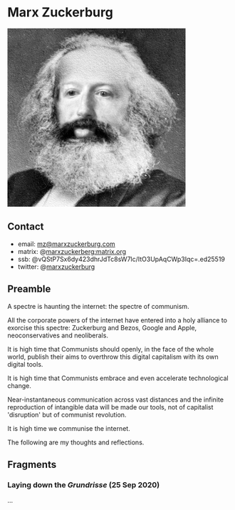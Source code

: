# Marx Zuckerburg

![](assets/mz.jpg)

## Contact

* email: [mz@marxzuckerburg.com](mailto:mz@marxzuckerburg.com)
* matrix: @[marxzuckerberg:matrix.org](https://matrix.to/#/@marxzuckerberg:matrix.org)
* ssb: @vQStP7Sx6dy423dhrJdTc8sW7lc/ItO3UpAqCWp3Iqc=.ed25519
* twitter: @[marxzuckerburg](https://twitter.com/marxzuckerburg)
  

## Preamble

A spectre is haunting the internet: the spectre of communism.

All the corporate powers of the internet have entered into a holy alliance to exorcise this spectre: Zuckerburg and Bezos, Google and Apple, neoconservatives and neoliberals.

It is high time that Communists should openly, in the face of the whole world, publish their aims to overthrow this digital capitalism with its own digital tools.

It is high time that Communists embrace and even accelerate technological change.

Near-instantaneous communication across vast distances and the infinite reproduction of intangible data will be made our tools, not of capitalist 'disruption' but of communist revolution.

It is high time we communise the internet.

The following are my thoughts and reflections.

## Fragments

### Laying down the *Grundrisse* (25 Sep 2020)

...